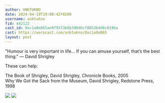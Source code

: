 ```yaml
---
author: UNKTUKNO
date: 2024-04-19T19:08:42+0200
username: unktukno
fid: 442122
cast_id: 0xc1a8e865ae9f9373b8b390d6cf8053bdd0c0196a
cast: https://warpcast.com/unktukno/0xc1a8e865
layout: post
---
```

"Humour is very important in life... If you can amuse yourself, that’s the best thing." — David Shrigley  
  
These can help:  
  
The Book of Shrigley, David Shrigley, Chronicle Books, 2005  
Why We Got the Sack from the Museum, David Shrigley, Redstone Press, 1998  

![](https://imagedelivery.net/BXluQx4ige9GuW0Ia56BHw/f99dc3e9-2fc9-43c5-0caf-aba411048000/original)
![](https://imagedelivery.net/BXluQx4ige9GuW0Ia56BHw/67545323-ac85-47b0-8cca-8cf3f2882900/original)